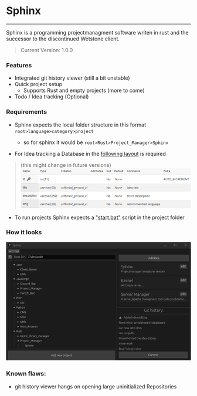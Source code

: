 # Sphinx
-------
Sphinx is a programming projectmanagment software writen in rust and the successor to the discontinued Wetstone client.

> Current Version: 1.0.0 

### Features
- Integrated git history viewer (still a bit unstable)
- Quick project setup 
	- Supports Rust and empty projects (more to come)
- Todo / Idea tracking (Optional)

### Requirements
- Sphinx expects the local folder structure in this format ```root>language>category>project```
    - so for sphinx it would be ```root>Rust>Project_Manager>Sphinx```

- For Idea tracking a Database in the [following layout](./scripts/setup_db.sql) is required 
>(this might change in future versions)
![The Sphinx DB](./doc/assets/db_layout.png)

- To run projects Sphinx expects a ["start.bat"](./scripts/start_script.bat) script in the project folder

### How it looks
![The Sphinx UI](./doc/assets/v1_0_0_ui.png)

### Known flaws:
- git history viewer hangs on opening large uninitialized Repositories
